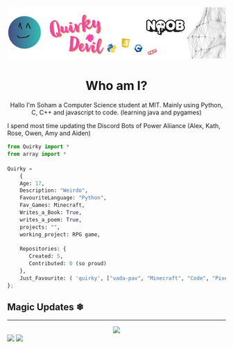 # [![Quirky Devil](https://raw.githubusercontent.com/QuirkyDevil/QuirkyDevil/main/img/banner1.png)](https://website.quirkydevil.repl.co/)

<h1 align="center">Who am I?</h1>
<p align="center">Hallo I'm Soham a Computer Science student at MIT. Mainly using Python, C, C++ and javascript to code. (learning java and pygames) </p>
<p>I spend most time updating the Discord Bots of Power Aliiance (Alex, Kath, Rose, Owen, Amy and Aiden)</p>

```py 
from Quirky import *
from array import *

Quirky = 
    {
    Age: 17,
    Description: "Weirdo",
    FavouriteLanguage: "Python",
    Fav_Games: Minecraft,
    Writes_a_Book: True,
    writes_a_poem: True,
    projects: "",
    working_project: RPG game,
    
    Repositories: {
       Created: 5,
       Contributed: 0 (so proud)
    },
    Just_Favourite: ( 'quirky', ["vada-pav", "Minecraft", "Code", "Pixel Art", "Poems"])
};
```
## Magic Updates ❄
<hr>
<div align="center"><img src="https://github-profile-trophy.vercel.app/?username=QuirkyDevil&theme=dracula"></div>
<img src="https://github-readme-stats.vercel.app/api?username=QuirkyDevil&count_private=true&line_height=21&show_icons=true&hide_border=true&theme=dracula"/>
<img src="https://github-readme-stats.vercel.app/api/top-langs/?username=QuirkyDevil&layout=compact&card_width=250&hide_border=true&theme=dracula"/>

